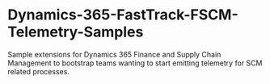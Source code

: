 # Dynamics-365-FastTrack-FSCM-Telemetry-Samples
Sample extensions for Dynamics 365 Finance and Supply Chain Management to bootstrap teams wanting to start emitting telemetry for SCM related processes.
